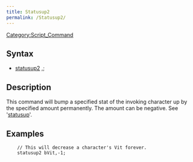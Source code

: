 ```yaml
---
title: Statusup2
permalink: /Statusup2/
---
```


[Category:Script_Command](/Category:Script_Command "wikilink")

Syntax
------

-   [statusup2](/statusup2 "wikilink") <stat>,<amount>;

Description
-----------

This command will bump a specified stat of the invoking character up by the specified amount permanently. The amount can be negative. See '[statusup](/statusup "wikilink")'.

Examples
--------

        // This will decrease a character's Vit forever.
        statusup2 bVit,-1;